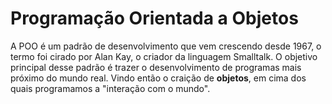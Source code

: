 # Programação Orientada a Objetos

A POO é um padrão de desenvolvimento que vem crescendo desde 1967, o termo foi cirado por Alan Kay, o criador da linguagem Smalltalk.
O objetivo principal desse padrão é trazer o desenvolvimento de programas mais próximo do mundo real. Vindo então o craição de **objetos**, em cima dos quais programamos a "interação com o mundo". 
